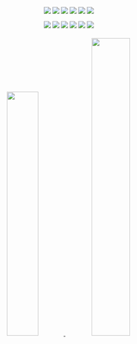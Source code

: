 

<div align="center">

<img src="https://img.shields.io/badge/html5-E34F26?style=for-the-badge&logo=html5&logoColor=white"/> <img src="https://img.shields.io/badge/css3-1572B6?style=for-the-badge&logo=css3&logoColor=white"/> <img src="https://img.shields.io/badge/javascript-F7DF1E?style=for-the-badge&logo=javascript&logoColor=white"/> <img src="https://img.shields.io/badge/TypeScript-3178C6?style=for-the-badge&logo=TypeScript&logoColor=white"/> <img src="https://img.shields.io/badge/React-61DAFB?style=for-the-badge&logo=React&logoColor=white"/> <img src="https://img.shields.io/badge/NextJS-000000?style=for-the-badge&logo=nextdotjs&logoColor=white"/>

<img src="https://img.shields.io/badge/SCSS-CC6699?style=for-the-badge&logo=sass&logoColor=white"/> <img src="https://img.shields.io/badge/tailwindcss-06B6D4?style=for-the-badge&logo=tailwindcss&logoColor=white"/> <img src="https://img.shields.io/badge/styledcomponents-DB7093?style=for-the-badge&logo=styledcomponents&logoColor=white"/>  <img src="https://img.shields.io/badge/chakraui-319795?style=for-the-badge&logo=chakraui&logoColor=white"/> <img src="https://img.shields.io/badge/reduxtoolkit-764ABC?style=for-the-badge&logo=redux&logoColor=white"/> <img src="https://img.shields.io/badge/recoil-A6A9AA?style=for-the-badge&logoColor=white"/>

  
####
<a href="s">
  <img src="https://github-readme-stats.vercel.app/api/top-langs/?username=trustmitt&exclude_repo=trustmitt.github.io&layout=compact&theme=gruvbox"  width="38%/>
</a>
<a href="s">
  <img src="https://github-readme-stats.vercel.app/api?username=trustmitt&theme=gruvbox&show_icons=true" width="42%" />
</a>

</div>
